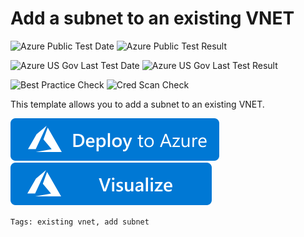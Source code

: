 # Add a subnet to an existing VNET

![Azure Public Test Date](https://azurequickstartsservice.blob.core.windows.net/badges/101-subnet-add-vnet-existing/PublicLastTestDate.svg)
![Azure Public Test Result](https://azurequickstartsservice.blob.core.windows.net/badges/101-subnet-add-vnet-existing/PublicDeployment.svg)

![Azure US Gov Last Test Date](https://azurequickstartsservice.blob.core.windows.net/badges/101-subnet-add-vnet-existing/FairfaxLastTestDate.svg)
![Azure US Gov Last Test Result](https://azurequickstartsservice.blob.core.windows.net/badges/101-subnet-add-vnet-existing/FairfaxDeployment.svg)

![Best Practice Check](https://azurequickstartsservice.blob.core.windows.net/badges/101-subnet-add-vnet-existing/BestPracticeResult.svg)
![Cred Scan Check](https://azurequickstartsservice.blob.core.windows.net/badges/101-subnet-add-vnet-existing/CredScanResult.svg)

This template allows you to add a subnet to an existing VNET.

[![Deploy To Azure](https://raw.githubusercontent.com/Azure/azure-quickstart-templates/master/1-CONTRIBUTION-GUIDE/images/deploytoazure.svg?sanitize=true)]("https://portal.azure.com/#create/Microsoft.Template/uri/https%3A%2F%2Fraw.githubusercontent.com%2FAzure%2Fazure-quickstart-templates%2Fmaster%2F101-subnet-add-vnet-existing%2Fazuredeploy.json")
[![Visualize](https://raw.githubusercontent.com/Azure/azure-quickstart-templates/master/1-CONTRIBUTION-GUIDE/images/visualizebutton.svg?sanitize=true)]("http://armviz.io/#/?load=https%3A%2F%2Fraw.githubusercontent.com%2FAzure%2Fazure-quickstart-templates%2Fmaster%2F101-subnet-add-vnet-existing%2Fazuredeploy.json")

`Tags: existing vnet, add subnet`
